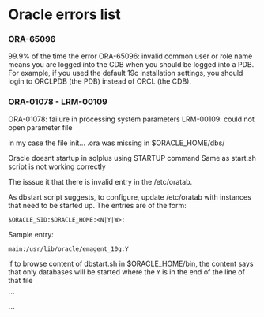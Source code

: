 # Oracle errors list

### ORA-65096
99.9% of the time the error ORA-65096: invalid common user or role name means you are logged into the CDB when you should be logged into a PDB. For example, if you used the default 19c installation settings, you should login to ORCLPDB (the PDB) instead of ORCL (the CDB).


### ORA-01078 - LRM-00109
ORA-01078: failure in processing system parameters LRM-00109: could not open parameter file

in my case the file init... .ora was missing in $ORACLE_HOME/dbs/


Oracle doesnt startup in sqlplus using STARTUP command
Same as start.sh script is not working correctly

The isssue it that there is invalid entry in the /etc/oratab.

As dbstart script suggests, to configure, update /etc/oratab with instances that need to be started up. The entries are of the form:
```
$ORACLE_SID:$ORACLE_HOME:<N|Y|W>:
```
Sample entry:
```
main:/usr/lib/oracle/emagent_10g:Y 
```
if to browse content of dbstart.sh in $ORACLE_HOME/bin, the content says that only databases will be started where the `Y` is in the end of the line of that file



´´´

´´´

